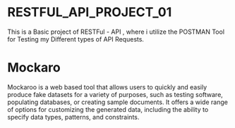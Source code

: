 # RESTFUL_API_PROJECT_01
This is a Basic project of RESTFul - API , where i utilize the POSTMAN Tool for Testing my Different types of API Requests.

# Mockaro
Mockaroo is a web based tool that allows users to quickly and easily produce fake datasets for a variety of purposes, such as testing software, populating databases, or creating sample documents. It offers a wide range of options for customizing the generated data, including the ability to specify data types, patterns, and constraints.

